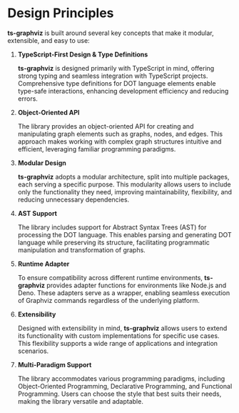 # Design Principles

**ts-graphviz** is built around several key concepts that make it modular, extensible, and easy to use:

1. **TypeScript-First Design & Type Definitions**

    **ts-graphviz** is designed primarily with TypeScript in mind, offering strong typing and seamless integration with TypeScript projects. Comprehensive type definitions for DOT language elements enable type-safe interactions, enhancing development efficiency and reducing errors.

1. **Object-Oriented API**

    The library provides an object-oriented API for creating and manipulating graph elements such as graphs, nodes, and edges. This approach makes working with complex graph structures intuitive and efficient, leveraging familiar programming paradigms.

1. **Modular Design**

    **ts-graphviz** adopts a modular architecture, split into multiple packages, each serving a specific purpose. This modularity allows users to include only the functionality they need, improving maintainability, flexibility, and reducing unnecessary dependencies.

1. **AST Support**

    The library includes support for Abstract Syntax Trees (AST) for processing the DOT language. This enables parsing and generating DOT language while preserving its structure, facilitating programmatic manipulation and transformation of graphs.

1. **Runtime Adapter**

    To ensure compatibility across different runtime environments, **ts-graphviz** provides adapter functions for environments like Node.js and Deno. These adapters serve as a wrapper, enabling seamless execution of Graphviz commands regardless of the underlying platform.

1. **Extensibility**

    Designed with extensibility in mind, **ts-graphviz** allows users to extend its functionality with custom implementations for specific use cases. This flexibility supports a wide range of applications and integration scenarios.

1. **Multi-Paradigm Support**

    The library accommodates various programming paradigms, including Object-Oriented Programming, Declarative Programming, and Functional Programming. Users can choose the style that best suits their needs, making the library versatile and adaptable.
